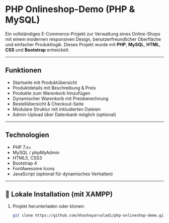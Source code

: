 # PHP Onlineshop-Demo (PHP & MySQL)

Ein vollständiges E-Commerce-Projekt zur Verwaltung eines Online-Shops mit einem modernen responsiven Design, benutzerfreundlicher Oberfläche und einfacher Produktlogik. Dieses Projekt wurde mit **PHP**, **MySQL**, **HTML**, **CSS** und **Bootstrap** entwickelt.

---

##  Funktionen

-  Startseite mit Produktübersicht
-  Produktdetails mit Beschreibung & Preis
-  Produkte zum Warenkorb hinzufügen
-  Dynamischer Warenkorb mit Preisberechnung
-  Bestellübersicht & Checkout-Seite
-  Modulare Struktur mit inkludierten Dateien
-  Admin-Upload über Datenbank möglich (optional)

---

##  Technologien

- PHP 7.x+
- MySQL / phpMyAdmin
- HTML5, CSS3
- Bootstrap 4
- FontAwesome Icons
- JavaScript (optional für dynamisches Verhalten)

---

## 🚀 Lokale Installation (mit XAMPP)

1. Projekt herunterladen oder klonen:

   ```bash
   git clone https://github.com/khashayarvaladi/php-onlineshop-demo.git